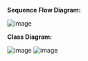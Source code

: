 




**Sequence Flow Diagram:**

![image](https://github.com/user-attachments/assets/cca35cb5-ac39-448d-8ef2-69dd943319a2)


**Class Diagram:**

![image](https://github.com/user-attachments/assets/c9fc2608-b096-4336-8d6e-48a6daa4f44c)
![image](https://github.com/user-attachments/assets/2a7d24ff-5343-4643-b4e8-b83f54ab2b30)

